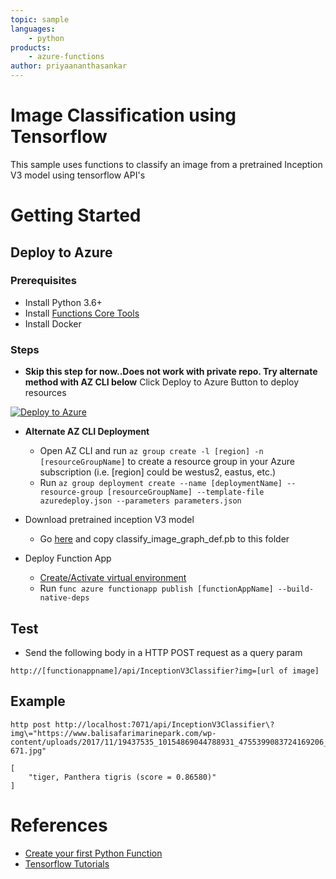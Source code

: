 ```yaml
---
topic: sample
languages:
    - python
products:
    - azure-functions
author: priyaananthasankar
---
```


# Image Classification using Tensorflow

This sample uses functions to classify an image from a pretrained Inception V3 model using tensorflow API's

# Getting Started

## Deploy to Azure

### Prerequisites

- Install Python 3.6+
- Install [Functions Core Tools](https://docs.microsoft.com/en-us/azure/azure-functions/functions-run-local#v2)
- Install Docker

### Steps

- **Skip this step for now..Does not work with private repo. Try alternate method with AZ CLI below** Click Deploy to Azure Button to deploy resources

[![Deploy to Azure](http://azuredeploy.net/deploybutton.png)](https://azuredeploy.net/)

- **Alternate AZ CLI Deployment**
    - Open AZ CLI and run ```az group create -l [region] -n [resourceGroupName]``` to create a resource group in your Azure subscription (i.e. [region] could be westus2, eastus, etc.)
    - Run ```az group deployment create --name [deploymentName] --resource-group [resourceGroupName] --template-file azuredeploy.json --parameters parameters.json```

- Download pretrained inception V3 model
  - Go [here](https://github.com/taey16/tf/tree/master/imagenet) and copy classify_image_graph_def.pb to this folder

- Deploy Function App
  - [Create/Activate virtual environment](https://docs.microsoft.com/en-us/azure/azure-functions/functions-create-first-function-python#create-and-activate-a-virtual-environment)
  - Run `func azure functionapp publish [functionAppName] --build-native-deps` 

## Test

- Send the following body in a HTTP POST request as a query param
```
http://[functionappname]/api/InceptionV3Classifier?img=[url of image]

```

## Example

```
http post http://localhost:7071/api/InceptionV3Classifier\?img\="https://www.balisafarimarinepark.com/wp-content/uploads/2017/11/19437535_10154869044788931_4755399083724169206_n-671.jpg"

[
    "tiger, Panthera tigris (score = 0.86580)"
]
```

# References

- [Create your first Python Function](https://docs.microsoft.com/en-us/azure/azure-functions/functions-create-first-function-python)
- [Tensorflow Tutorials](https://www.tensorflow.org/tutorials/)

